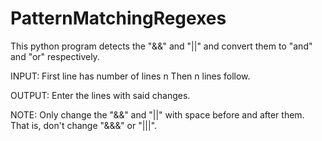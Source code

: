 # PatternMatchingRegexes
This python program detects the "&&" and "||" and convert them to "and" and "or" respectively.

INPUT: First line has number of lines n
       Then n lines follow.
                          
OUTPUT: Enter the lines with said changes.

NOTE: Only change the "&&" and "||" with space before and after them. That is, don't change "&&&" or "|||".
